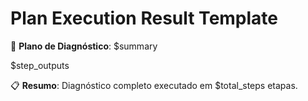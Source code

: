 # Plan Execution Result Template

🎯 **Plano de Diagnóstico**: $summary

$step_outputs

📋 **Resumo**: Diagnóstico completo executado em $total_steps etapas.

